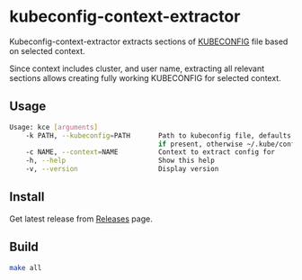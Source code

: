 # kubeconfig-context-extractor

Kubeconfig-context-extractor extracts sections of [KUBECONFIG][1] file based on selected context.

Since context includes cluster, and user name, extracting all relevant sections allows creating fully working KUBECONFIG for selected context.


## Usage

```bash
Usage: kce [arguments]
    -k PATH, --kubeconfig=PATH       Path to kubeconfig file, defaults to KUBECONFIG env value,
                                     if present, otherwise ~/.kube/config
    -c NAME, --context=NAME          Context to extract config for
    -h, --help                       Show this help
    -v, --version                    Display version
```

## Install

Get latest release from [Releases][2] page.


## Build

```bash
make all
```


[ Link Reference ]::
[1]: https://kubernetes.io/docs/tasks/access-application-cluster/configure-access-multiple-clusters/#define-clusters-users-and-contexts
[2]: https://github.com/anapsix/kubeconfig-context-extractor/releases

